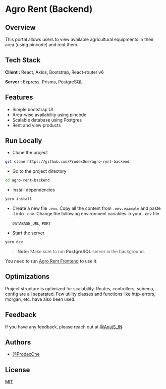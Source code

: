 # Agro Rent (Backend)

## Overview

This portal allows users to view available agricultural equipments in their area (using pincode) and rent them.

## Tech Stack

**Client :** React, Axios, Bootstrap, React-router v6

**Server :** Express, Prisma, PostgreSQL

## Features

- Simple bootstrap UI
- Area-wise availability using pincode
- Scalable database using Postgres
- Rent and view products

## Run Locally

- Clone the project

```bash
git clone https://github.com/ProdexOne/agro-rent-backend
```

- Go to the project directory

```bash
cd agro-rent-backend
```

- Install dependencies

```bash
yarn install
```

- Create a new file `.env`. Copy all the content from `.env.example` and paste it into `.env`. Change the following environment variables in your `.env` file

  `DATABASE_URL`, `PORT`

- Start the server

```bash
yarn dev
```

> **Note:** Make sure to run **PostgreSQL** server in the background.

You need to run [Agro Rent Frontend](https://github.com/ProdexOne/agro-rent-frontend) to use it.

## Optimizations

Project structure is optimized for scalability. Routes, controllers, schema, config are all separated. Few utility classes and functions like http-errors, morgan, etc. have also been used.

## Feedback

If you have any feedback, please reach out at [@AnujS_IN](https://twitter.com/AnujS_IN)

## Authors

- [@ProdexOne](https://www.github.com/ProdexOne)

## License

[MIT](https://choosealicense.com/licenses/mit/)
